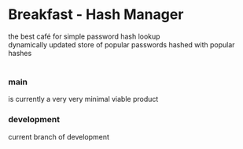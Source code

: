 # Breakfast - Hash Manager
the best café for simple password hash lookup<br>
dynamically updated store of popular passwords hashed with popular hashes 
<br><br>
### main 
is currently a very very minimal viable product <br>
### development 
current branch of development
